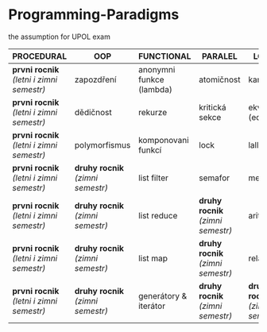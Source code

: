 # Programming-Paradigms
the assumption for UPOL exam

PROCEDURAL | OOP | FUNCTIONAL | PARALEL | LOGICAL
-----------|-----|------------|---------|--------
**prvni rocnik** *(letni i zimni semestr)* | zapozdření | anonymni funkce (lambda) | atomičnost | kanren |
**prvni rocnik** *(letni i zimni semestr)* | dědičnost | rekurze | kritická sekce | ekvivalence (eq) |
**prvni rocnik** *(letni i zimni semestr)* | polymorfismus| komponovani funkcí | lock | lall & lany |
**prvni rocnik** *(letni i zimni semestr)* | **druhy rocnik** *(zimni semestr)* | list filter | semafor | membero |
**prvni rocnik** *(letni i zimni semestr)* | **druhy rocnik** *(zimni semestr)* | list reduce | **druhy rocnik** *(zimni semestr)*| arithmetic |
**prvni rocnik** *(letni i zimni semestr)* | **druhy rocnik** *(zimni semestr)* | list map | **druhy rocnik** *(zimni semestr)* | relation |
**prvni rocnik** *(letni i zimni semestr)* | **druhy rocnik** *(zimni semestr)*| generátory & iterátor | **druhy rocnik** *(zimni semestr)* | **druhy rocnik** *(zimni semestr)* |
